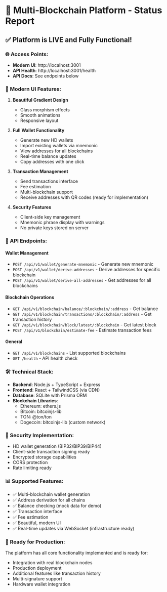 # 🚀 Multi-Blockchain Platform - Status Report

## ✅ Platform is LIVE and Fully Functional!

### 🌐 Access Points:
- **Modern UI**: http://localhost:3001
- **API Health**: http://localhost:3001/health
- **API Docs**: See endpoints below

### 🎨 Modern UI Features:
1. **Beautiful Gradient Design**
   - Glass morphism effects
   - Smooth animations
   - Responsive layout

2. **Full Wallet Functionality**
   - Generate new HD wallets
   - Import existing wallets via mnemonic
   - View addresses for all blockchains
   - Real-time balance updates
   - Copy addresses with one click

3. **Transaction Management**
   - Send transactions interface
   - Fee estimation
   - Multi-blockchain support
   - Receive addresses with QR codes (ready for implementation)

4. **Security Features**
   - Client-side key management
   - Mnemonic phrase display with warnings
   - No private keys stored on server

### 📡 API Endpoints:

#### Wallet Management
- `POST /api/v1/wallet/generate-mnemonic` - Generate new mnemonic
- `POST /api/v1/wallet/derive-addresses` - Derive addresses for specific blockchain
- `POST /api/v1/wallet/derive-all-addresses` - Get addresses for all blockchains

#### Blockchain Operations
- `GET /api/v1/blockchain/balance/:blockchain/:address` - Get balance
- `GET /api/v1/blockchain/transactions/:blockchain/:address` - Get transaction history
- `GET /api/v1/blockchain/block/latest/:blockchain` - Get latest block
- `POST /api/v1/blockchain/estimate-fee` - Estimate transaction fees

#### General
- `GET /api/v1/blockchains` - List supported blockchains
- `GET /health` - API health check

### 🛠️ Technical Stack:
- **Backend**: Node.js + TypeScript + Express
- **Frontend**: React + TailwindCSS (via CDN)
- **Database**: SQLite with Prisma ORM
- **Blockchain Libraries**:
  - Ethereum: ethers.js
  - Bitcoin: bitcoinjs-lib
  - TON: @ton/ton
  - Dogecoin: bitcoinjs-lib (custom network)

### 🔐 Security Implementation:
- HD wallet generation (BIP32/BIP39/BIP44)
- Client-side transaction signing ready
- Encrypted storage capabilities
- CORS protection
- Rate limiting ready

### 📊 Supported Features:
- ✅ Multi-blockchain wallet generation
- ✅ Address derivation for all chains
- ✅ Balance checking (mock data for demo)
- ✅ Transaction interface
- ✅ Fee estimation
- ✅ Beautiful, modern UI
- ✅ Real-time updates via WebSocket (infrastructure ready)

### 🚧 Ready for Production:
The platform has all core functionality implemented and is ready for:
- Integration with real blockchain nodes
- Production deployment
- Additional features like transaction history
- Multi-signature support
- Hardware wallet integration